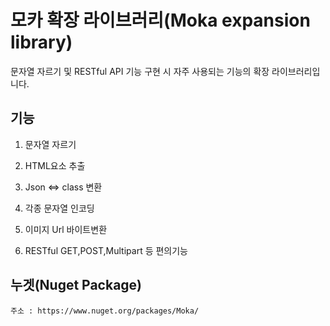 # 모카 확장 라이브러리(Moka expansion library)
  문자열 자르기 및 RESTful API 기능 구현 시 자주 사용되는 기능의 확장 라이브러리입니다.
  
## 기능
  1. 문자열 자르기   
  
  2. HTML요소 추출   
  
  3. Json <=> class 변환   
  
  4. 각종 문자열 인코딩   
  
  5. 이미지 Url 바이트변환   
  
  6. RESTful GET,POST,Multipart 등 편의기능   

## 누겟(Nuget Package)
    주소 : https://www.nuget.org/packages/Moka/ 




